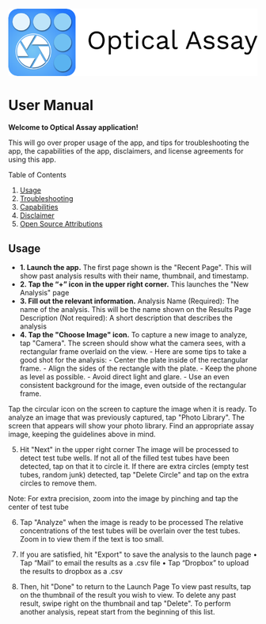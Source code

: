 ![Alt text](Logo.png "Title")
# User Manual


**Welcome to Optical Assay application!**

This will go over proper usage of the app, and tips for troubleshooting the app, the capabilities of the app, disclaimers, and license agreements for using this app.

Table of Contents
1. [Usage](#usage)
2. [Troubleshooting](#troubleshooting)
3. [Capabilities](#capabilities)
4. [Disclaimer](#Disclaimer)
5. [Open Source Attributions](#attributions)

## Usage
   - **1. Launch the app.** The first page shown is the "Recent Page". This will show past analysis results with their name, thumbnail, and timestamp.
   - **2. Tap the “+” icon in the upper right corner.** This launches the "New Analysis" page
   - **3. Fill out the relevant information.** Analysis Name (Required): The name of the analysis. This will be the name shown on the Results Page Description (Not required): A short description that describes the analysis
   - **4. Tap the "Choose Image" icon.** To capture a new image to analyze, tap "Camera". The screen should show what the camera sees, with a rectangular frame overlaid on the view.
         - Here are some tips to take a good shot for the analysis:
         - Center the plate inside of the rectangular frame.
         - Align the sides of the rectangle with the plate.
         - Keep the phone as level as possible.
         - Avoid direct light and glare.
         - Use an even consistent background for the image, even outside of the rectangular frame.

Tap the circular icon on the screen to capture the image when it is ready.
To analyze an image that was previously captured, tap "Photo Library". The screen that appears will show your photo library. Find an appropriate assay image, keeping the guidelines above in mind.

5. Hit "Next" in the upper right corner
The image will be processed to detect test tube wells. If not all of the filled test tubes have been detected, tap on that it to circle it. If there are extra circles (empty test tubes, random junk) detected, tap "Delete Circle" and tap on the extra circles to remove them.

Note: For extra precision, zoom into the image by pinching and tap the center of test tube

6. Tap "Analyze" when the image is ready to be processed
The relative concentrations of the test tubes will be overlain over the test tubes. Zoom in to view them if the text is too small.

7. If you are satisfied, hit "Export" to save the analysis to the launch page
•  Tap “Mail” to email the results as a .csv file
•  Tap “Dropbox” to upload the results to dropbox as a .csv

8. Then, hit "Done" to return to the Launch Page
To view past results, tap on the thumbnail of the result you wish to view.
To delete any past result, swipe right on the thumbnail and tap "Delete".
To perform another analysis, repeat start from the beginning of this list.

